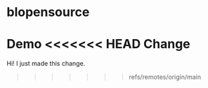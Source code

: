 # blopensource
Demo
<<<<<<< HEAD
 Change
=======
Hi! I just made this change.
>>>>>>> refs/remotes/origin/main
